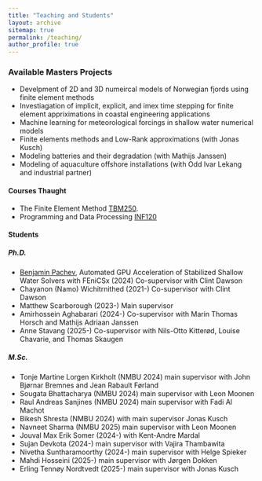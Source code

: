 ```yaml
---
title: "Teaching and Students"
layout: archive
sitemap: true
permalink: /teaching/
author_profile: true
---
```



### Available Masters Projects

- Develpment of 2D and 3D numeircal models of Norwegian fjords using finite element methods
- Investiagation of implicit, explicit, and imex time stepping for finite element appriximations in coastal engineering applications
- Machine learning for meteorological forcings in shallow water numerical models
- Finite elements methods and Low-Rank approximations (with Jonas Kusch)
- Modeling batteries and their degradation (with Mathijs Janssen)
- Modeling of aquaculture offshore installations (with Odd Ivar Lekang and industrial partner)


#### Courses Thaught
- The Finite Element Method [TBM250](https://www.nmbu.no/emne/tbm250). 
- Programming and Data Processing [INF120](https://www.nmbu.no/emne/INF120)

#### Students 

##### Ph.D.
- [Benjamin Pachev](https://www.genealogy.math.ndsu.nodak.edu/id.php?id=321072), Automated GPU Acceleration of Stabilized Shallow Water Solvers with FEniCSx (2024) Co-supervisor with Clint Dawson
- Chayanon (Namo) Wichitrnithed (2021-) Co-supervisor with Clint Dawson
- Matthew Scarborough (2023-) Main supervisor
- Amirhossein Aghabarari (2024-) Co-supervisor with Marin Thomas Horsch and Mathijs Adriaan Janssen 
- Anne Stavang (2025-) Co-supervisor with Nils-Otto Kitterød, Louise Chavarie, and Thomas Skaugen 


##### M.Sc.
- Tonje Martine Lorgen Kirkholt (NMBU 2024) main supervisor with John Bjørnar Bremnes and Jean Rabault Førland
- Sougata Bhattacharya (NMBU 2024) main supervisor with Leon Moonen
- Raul Andreas Sanjines (NMBU 2024) main supervisor with Fadi Al Machot
- Bikesh Shresta (NMBU 2024) with main supervisor Jonas Kusch
- Navneet Sharma (NMBU 2025) main supervisor with Leon Moonen
- Jouval Max Erik Somer (2024-) with Kent-Andre Mardal
- Sujan Devkota (2024-) main supervisor with Vajira Thambawita
- Nivetha Suntharamoorthy (2024-) main supervisor with Helge Spieker
- Mahdi Hosseini (2025-) main supervisor with Jørgen Dokken
- Erling Tennøy Nordtvedt (2025-) main supervisor with Jonas Kusch 



